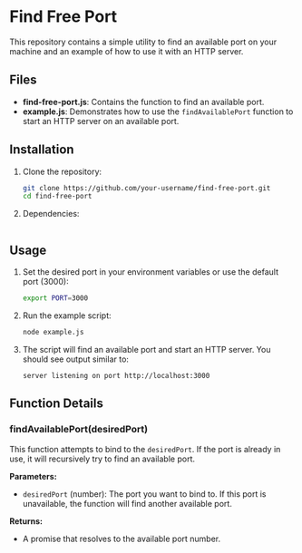 # Find Free Port

This repository contains a simple utility to find an available port on your machine and an example of how to use it with an HTTP server.

## Files

- **find-free-port.js**: Contains the function to find an available port.
- **example.js**: Demonstrates how to use the `findAvailablePort` function to start an HTTP server on an available port.

## Installation

1. Clone the repository:
    ```sh
    git clone https://github.com/your-username/find-free-port.git
    cd find-free-port
    ```

2. Dependencies:
    ```This tool does not use any dependency!
    ```

## Usage

1. Set the desired port in your environment variables or use the default port (3000):
    ```sh
    export PORT=3000
    ```

2. Run the example script:
    ```sh
    node example.js
    ```

3. The script will find an available port and start an HTTP server. You should see output similar to:
    ```
    server listening on port http://localhost:3000
    ```

## Function Details

### findAvailablePort(desiredPort)

This function attempts to bind to the `desiredPort`. If the port is already in use, it will recursively try to find an available port.

**Parameters:**
- `desiredPort` (number): The port you want to bind to. If this port is unavailable, the function will find another available port.

**Returns:**
- A promise that resolves to the available port number.
